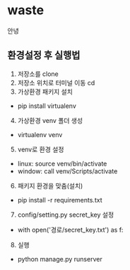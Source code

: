 # waste
안녕
## 환경설정 후 실행법

1. 저장소를 clone
2. 저장소 위치로 터미널 이동 cd
3. 가상환경 패키지 설치
- pip install virtualenv
4. 가상환경 venv 폴더 생성
- virtualenv venv
5. venv로 환경 설정
- linux: source venv/bin/activate
- window: call venv/Scripts/activate
6. 패키지 환경을 맞춤(설치) 
- pip install -r requirements.txt
7. config/setting.py secret_key 설정
- with open('경로/secret_key.txt') as f:
8. 실행
- python manage.py runserver
